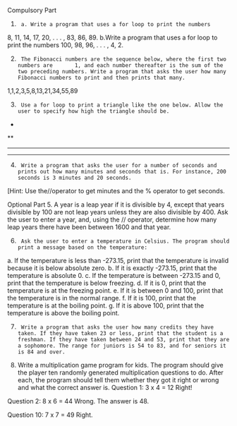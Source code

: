 Compulsory Part
 1. 	 a. Write a program that uses a for loop to print the numbers
8, 11, 14, 17, 20, . . . , 83, 86, 89.
b.Write a program that uses a for loop to print the numbers
100, 98, 96, . . . , 4, 2. 

2.      The Fibonacci numbers are the sequence below, where the first two numbers are	    1, and each number thereafter is the sum of the two preceding numbers. Write a program that asks the user how many Fibonacci numbers to print and then prints that many.
1,1,2,3,5,8,13,21,34,55,89


3.      Use a for loop to print a triangle like the one below. Allow the user to specify how high the triangle should be.
*
**
***
****

4.      Write a program that asks the user for a number of seconds and prints out how many minutes and seconds that is. For instance, 200 seconds is 3 minutes and 20 seconds.
[Hint: Use the//operator to get minutes and the % operator to get seconds.
 

Optional Part
5.      A year is a leap year if it is divisible by 4, except that years divisible by 100 are not leap years unless they are also divisible by 400. Ask the user to enter a year, and, using the // operator, determine how many leap years there have been between 1600 and that year. 

6.      Ask the user to enter a temperature in Celsius. The program should print a message based on the temperature:
a.      If the temperature is less than -273.15, print that the temperature is invalid because it is below absolute zero.
b.     If it is exactly -273.15, print that the temperature is absolute 0.
c.      If the temperature is between -273.15 and 0, print that the temperature is below freezing.
d.      If it is 0, print that the temperature is at the freezing point.
e.      If it is between 0 and 100, print that the temperature is in the normal range.
f.       If it is 100, print that the temperature is at the boiling point.
g.      If it is above 100, print that the temperature is above the boiling point.
 
7.      Write a program that asks the user how many credits they have taken. If they have taken 23 or less, print that the student is a freshman. If they have taken between 24 and 53, print that they are a sophomore. The range for juniors is 54 to 83, and for seniors it is 84 and over.
 


8.	Write a multiplication game program for kids. The program should give the player ten randomly generated multiplication questions to do. After each, the program should tell them whether they got it right or wrong and what the correct answer is.
 Question 1: 3 x 4 = 12
Right!

Question 2: 8 x 6 = 44
Wrong.
The answer is 48.

Question 10: 7 x 7 = 49
Right.


